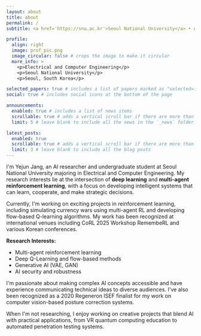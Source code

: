 ```yaml
---
layout: about
title: about
permalink: /
subtitle: <a href='https://snu.ac.kr'>Seoul National University</a> • AI Researcher • Deep Learning & Reinforcement Learning

profile:
  align: right
  image: prof_pic.png
  image_circular: false # crops the image to make it circular
  more_info: >
    <p>Electrical and Computer Engineering</p>
    <p>Seoul National University</p>
    <p>Seoul, South Korea</p>

selected_papers: true # includes a list of papers marked as "selected={true}"
social: true # includes social icons at the bottom of the page

announcements:
  enabled: true # includes a list of news items
  scrollable: true # adds a vertical scroll bar if there are more than 3 news items
  limit: 5 # leave blank to include all the news in the `_news` folder

latest_posts:
  enabled: true
  scrollable: true # adds a vertical scroll bar if there are more than 3 new posts items
  limit: 3 # leave blank to include all the blog posts
---
```


I'm Yejun Jang, an AI researcher and undergraduate student at Seoul National University majoring in Electrical and Computer Engineering. My research interests lie at the intersection of **deep learning** and **multi-agent reinforcement learning**, with a focus on developing intelligent systems that can learn, cooperate, and make strategic decisions.

Currently, I'm working on exciting projects in reinforcement learning, including simulating currency wars using multi-agent RL and developing flow-based Q-learning algorithms. My work has been recognized at international venues including CoRL 2025 Workshop RemembeRL and various Korean conferences.

**Research Interests:**
- Multi-agent reinforcement learning
- Deep Q-Learning and flow-based methods
- Generative AI (VAE, GAN)
- AI security and robustness

I'm passionate about making complex AI concepts accessible and have experience communicating technical ideas to diverse audiences. I've also been recognized as a 2020 Regeneron ISEF finalist for my work on computer vision-based posture correction systems.

When I'm not researching, I enjoy working on creative projects that blend AI with practical applications, from VR quantum computing education to automated penetration testing systems.
